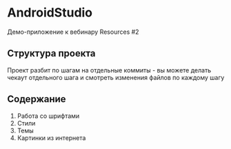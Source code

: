 # AndroidStudio
Демо-приложение к вебинару Resources #2

## Структура проекта
Проект разбит по шагам на отдельные коммиты - вы можете делать чекаут отдельного 
шага и смотреть изменения файлов по каждому шагу

## Содержание

1. Работа со шрифтами
2. Стили
3. Темы
4. Картинки из интернета
